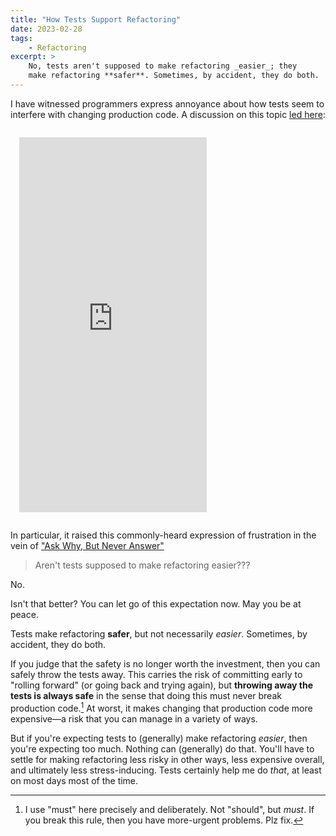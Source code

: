 ```yaml
---
title: "How Tests Support Refactoring"
date: 2023-02-28
tags:
    - Refactoring
excerpt: >
    No, tests aren't supposed to make refactoring _easier_; they
    make refactoring **safer**. Sometimes, by accident, they do both.
---
```


I have witnessed programmers express annoyance about how tests seem to interfere with changing production code. A discussion on this topic [led here](https://mastodon.social/@nat@ruby.social/109938741113806550):

<iframe src="https://ruby.social/@nat/109938740857766771/embed" class="mastodon-embed" style="max-width: 100%; border: 0 none; padding: 1em" allowfullscreen="allowfullscreen" width="300" height="600"></iframe>

In particular, it raised this commonly-heard expression of frustration in the vein of ["Ask Why, But Never Answer"](https://blog.jbrains.ca/permalink/ask-why-but-never-answer)

> Aren't tests supposed to make refactoring easier???

No.

Isn't that better? You can let go of this expectation now. May you be at peace.

Tests make refactoring **safer**, but not necessarily _easier_. Sometimes, by accident, they do both.

If you judge that the safety is no longer worth the investment, then you can safely throw the tests away. This carries the risk of committing early to "rolling forward" (or going back and trying again), but **throwing away the tests is always safe** in the sense that doing this must never break production code.[^must] At worst, it makes changing that production code more expensive&mdash;a risk that you can manage in a variety of ways.

[^must]: I use "must" here precisely and deliberately. Not "should", but _must_. If you break this rule, then you have more-urgent problems. Plz fix.

But if you're expecting tests to (generally) make refactoring _easier_, then you're expecting too much. Nothing can (generally) do that. You'll have to settle for making refactoring less risky in other ways, less expensive overall, and ultimately less stress-inducing. Tests certainly help me do _that_, at least on most days most of the time.

